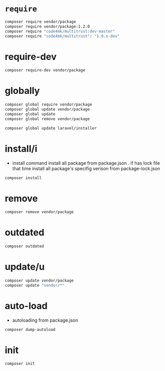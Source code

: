 
# `require`



```bash
composer require vendor/package
composer require vendor/package:1.2.0
composer require "code4mk/multitrust:dev-master"
composer require "code4mk/multitrust": "1.0.x-dev"
```

# require-dev

```bash
composer require-dev vendor/package
```

# globally

```bash
composer global require vendor/package
composer global update vendor/package
composer global update
composer global remove vendor/package
```

```bash
composer global update laravel/installer
```

# install/i

* install command install all package from package.json . if has lock file that time install all  package's specifig verison from package-lock.json

```bash
composer install
```

# remove

```bash
composer remove vendor/package
```

# outdated

```bash
composer outdated
```

# update/u

```bash
composer update vendor/package
composer update "vendor/*"
```

# auto-load

* autoloading  from package.json

```bash
composer dump-autoload
```

# init

```bash
composer init
```
